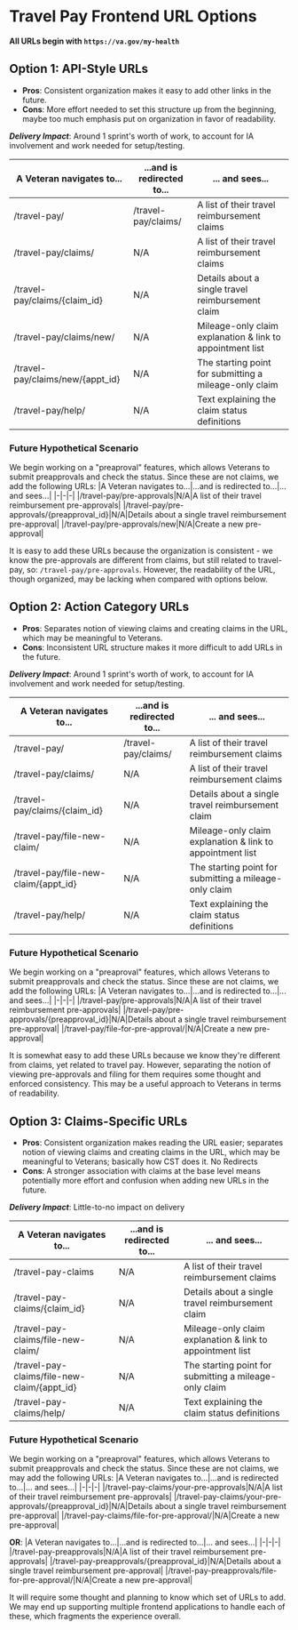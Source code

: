 # Travel Pay Frontend URL Options

**All URLs begin with `https://va.gov/my-health`**

## Option 1: API-Style URLs
- **Pros**: Consistent organization makes it easy to add other links in the future.
- **Cons**: More effort needed to set this structure up from the beginning, maybe too much emphasis put on organization in favor of readability.

***Delivery Impact***: Around 1 sprint's worth of work, to account for IA involvement and work needed for setup/testing.

|A Veteran navigates to...|...and is redirected to...|... and sees...|
|-|-|-|
|/travel-pay/|/travel-pay/claims/|A list of their travel reimbursement claims|
|/travel-pay/claims/|N/A|A list of their travel reimbursement claims|
|/travel-pay/claims/{claim_id}|N/A|Details about a single travel reimbursement claim|
|/travel-pay/claims/new/|N/A|Mileage-only claim explanation & link to appointment list|
|/travel-pay/claims/new/{appt_id}|N/A|The starting point for submitting a mileage-only claim|
|/travel-pay/help/|N/A|Text explaining the claim status definitions|

### Future Hypothetical Scenario
We begin working on a "preaproval" features, which allows Veterans to submit preapprovals and check the status. Since these are not claims, we add the following URLs:
|A Veteran navigates to...|...and is redirected to...|... and sees...|
|-|-|-|
|/travel-pay/pre-approvals|N/A|A list of their travel reimbursement pre-approvals|
|/travel-pay/pre-approvals/{preapproval_id}|N/A|Details about a single travel reimbursement pre-approval|
|/travel-pay/pre-approvals/new|N/A|Create a new pre-approval|

It is easy to add these URLs because the organization is consistent - we know the pre-approvals are different from claims, but still related to travel-pay, so: `/travel-pay/pre-approvals`. However, the readability of the URL, though organized, may be lacking when compared with options below.

## Option 2: Action Category URLs
- **Pros**: Separates notion of viewing claims and creating claims in the URL, which may be meaningful to Veterans.
- **Cons**: Inconsistent URL structure makes it more difficult to add URLs in the future.

***Delivery Impact***: Around 1 sprint's worth of work, to account for IA involvement and work needed for setup/testing.

|A Veteran navigates to...|...and is redirected to...|... and sees...|
|-|-|-|
|/travel-pay/|/travel-pay/claims/|A list of their travel reimbursement claims|
|/travel-pay/claims/|N/A|A list of their travel reimbursement claims|
|/travel-pay/claims/{claim_id}|N/A|Details about a single travel reimbursement claim|
|/travel-pay/file-new-claim/|N/A|Mileage-only claim explanation & link to appointment list|
|/travel-pay/file-new-claim/{appt_id}|N/A|The starting point for submitting a mileage-only claim|
|/travel-pay/help/|N/A|Text explaining the claim status definitions|

### Future Hypothetical Scenario
We begin working on a "preaproval" features, which allows Veterans to submit preapprovals and check the status. Since these are not claims, we add the following URLs:
|A Veteran navigates to...|...and is redirected to...|... and sees...|
|-|-|-|
|/travel-pay/pre-approvals|N/A|A list of their travel reimbursement pre-approvals|
|/travel-pay/pre-approvals/{preapproval_id}|N/A|Details about a single travel reimbursement pre-approval|
|/travel-pay/file-for-pre-approval/|N/A|Create a new pre-approval|

It is somewhat easy to add these URLs because we know they're different from claims, yet related to travel pay. However, separating the notion of viewing pre-approvals and filing for them requires some thought and enforced consistency. This may be a useful approach to Veterans in terms of readability.

## Option 3: Claims-Specific URLs
- **Pros**: Consistent organization makes reading the URL easier; separates notion of viewing claims and creating claims in the URL, which may be meaningful to Veterans; basically how CST does it. No Redirects
- **Cons**: A stronger association with claims at the base level means potentially more effort and confusion when adding new URLs in the future.

***Delivery Impact***: Little-to-no impact on delivery

|A Veteran navigates to...|...and is redirected to...|... and sees...|
|-|-|-|
|/travel-pay-claims|N/A|A list of their travel reimbursement claims|
|/travel-pay-claims/{claim_id}|N/A|Details about a single travel reimbursement claim|
|/travel-pay-claims/file-new-claim/|N/A|Mileage-only claim explanation & link to appointment list|
|/travel-pay-claims/file-new-claim/{appt_id}|N/A|The starting point for submitting a mileage-only claim|
|/travel-pay-claims/help/|N/A|Text explaining the claim status definitions|

### Future Hypothetical Scenario
We begin working on a "preaproval" features, which allows Veterans to submit preapprovals and check the status. Since these are not claims, we may add the following URLs:
|A Veteran navigates to...|...and is redirected to...|... and sees...|
|-|-|-|
|/travel-pay-claims/your-pre-approvals|N/A|A list of their travel reimbursement pre-approvals|
|/travel-pay-claims/your-pre-approvals/{preapproval_id}|N/A|Details about a single travel reimbursement pre-approval|
|/travel-pay-claims/file-for-pre-approval/|N/A|Create a new pre-approval|

**OR**:
|A Veteran navigates to...|...and is redirected to...|... and sees...|
|-|-|-|
|/travel-pay-preapprovals|N/A|A list of their travel reimbursement pre-approvals|
|/travel-pay-preapprovals/{preapproval_id}|N/A|Details about a single travel reimbursement pre-approval|
|/travel-pay-preapprovals/file-for-pre-approval/|N/A|Create a new pre-approval|

It will require some thought and planning to know which set of URLs to add. We may end up supporting multiple frontend applications to handle each of these, which fragments the experience overall. 
